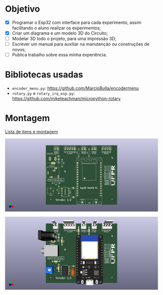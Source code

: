 # Objetivo

- [x] Programar o Esp32 com interface para cada experimento, assim facilitando o aluno realizar os experimentos;
- [x] Criar um diagrama e um modelo 3D do Circuito; 
- [ ] Modelar 3D todo o projeto, para uma impressão 3D;
- [ ] Escrever um manual para auxiliar na manutenção ou construções de novos;
- [ ] Publica trabalho sobre essa minha experiência.

# Bibliotecas usadas
- `encoder_menu.py`: https://github.com/MarcioBulla/encodermenu
- `rotary.py` e `rotary_irq_esp.py`: https://github.com/miketeachman/micropython-rotary

# Montagem
[Lista de itens e montagem](http://htmlpreview.github.io/?https://github.com/MarcioBulla/Cronometro-Optico/blob/main/photogate/Item_List.html)

![Imagem sem componente](./photogate/photogate.png)

![Imagem com componente](./photogate/photogate(component).png)
